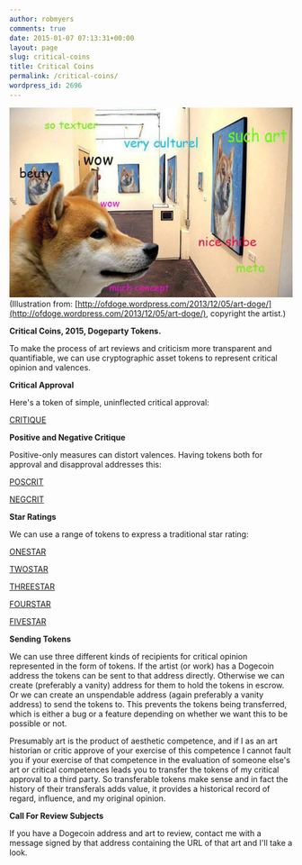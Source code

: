 ```yaml
---
author: robmyers
comments: true
date: 2015-01-07 07:13:31+00:00
layout: page
slug: critical-coins
title: Critical Coins
permalink: /critical-coins/
wordpress_id: 2696
---
```


[![dogeart](/assets/2015/01/dogeart.jpg)](/assets/2015/01/dogeart.jpg)
(Illustration from: [http://ofdoge.wordpress.com/2013/12/05/art-doge/](http://ofdoge.wordpress.com/2013/12/05/art-doge/), copyright the artist.)

**Critical Coins, 2015, Dogeparty Tokens.**

To make the process of art reviews and criticism more transparent and quantifiable, we can use cryptographic asset tokens to represent critical opinion and valences.

**Critical Approval**

Here's a token of simple, uninflected critical approval:

[CRITIQUE](http://dogepartychain.info/asset/CRITIQUE)

**Positive and Negative Critique**

Positive-only measures can distort valences. Having tokens both for approval and disapproval addresses this:

[POSCRIT](http://dogepartychain.info/asset/POSCRIT)

[NEGCRIT](http://dogepartychain.info/asset/NEGCRIT)

**Star Ratings**

We can use a range of tokens to express a traditional star rating:

[ONESTAR](http://dogepartychain.info/asset/ONESTAR)

[TWOSTAR](http://dogepartychain.info/asset/TWOSTAR)

[THREESTAR](http://dogepartychain.info/asset/THREESTAR)

[FOURSTAR](http://dogepartychain.info/asset/FOURSTAR)

[FIVESTAR](http://dogepartychain.info/asset/FIVESTAR)

**Sending Tokens**

We can use three different kinds of recipients for critical opinion represented in the form of tokens. If the artist (or work) has a Dogecoin address the tokens can be sent to that address directly. Otherwise we can create (preferably a vanity) address for them to hold the tokens in escrow. Or we can create an unspendable address (again preferably a vanity address) to send the tokens to. This prevents the tokens being transferred, which is either a bug or a feature depending on whether we want this to be possible or not.

Presumably art is the product of aesthetic competence, and if I as an art historian or critic approve of your exercise of this competence I cannot fault you if your exercise of that competence in the evaluation of someone else's art or critical competences leads you to transfer the tokens of my critical approval to a third party. So transferable tokens make sense and in fact the history of their transferals adds value, it provides a historical record of regard, influence, and my original opinion.

**Call For Review Subjects**

If you have a Dogecoin address and art to review, contact me with a message signed by that address containing the URL of that art and I'll take a look.
